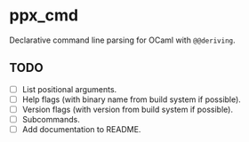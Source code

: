 # ppx_cmd

Declarative command line parsing for OCaml with `@@deriving`.

## TODO

- [ ] List positional arguments.
- [ ] Help flags (with binary name from build system if possible).
- [ ] Version flags (with version from build system if possible).
- [ ] Subcommands.
- [ ] Add documentation to README.
